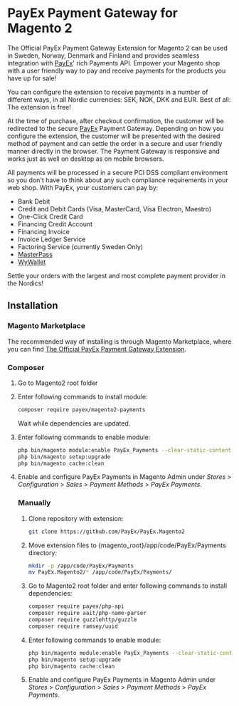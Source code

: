 # PayEx Payment Gateway for Magento 2

The Official PayEx Payment Gateway Extension for Magento 2 can be used in
Sweden, Norway, Denmark and Finland and provides seamless integration with
[PayEx][payex]' rich Payments API. Empower your Magento shop with a user
friendly way to pay and receive payments for the products you have up for sale!

You can configure the extension to receive payments in a number of different
ways, in all Nordic currencies: SEK, NOK, DKK and EUR. Best of all: The
extension is free!

At the time of purchase, after checkout confirmation, the customer will be
redirected to the secure [PayEx][payex] Payment Gateway. Depending on how you
configure the extension, the customer will be presented with the desired method
of payment and can settle the order in a secure and user friendly manner
directly in the browser. The Payment Gateway is responsive and works just as
well on desktop as on mobile browsers.

All payments will be processed in a secure PCI DSS compliant environment so you
don't have to think about any such compliance requirements in your web shop.
With PayEx, your customers can pay by:

* Bank Debit
* Credit and Debit Cards (Visa, MasterCard, Visa Electron, Maestro)
* One-Click Credit Card
* Financing Credit Account
* Financing Invoice
* Invoice Ledger Service
* Factoring Service (currently Sweden Only)
* [MasterPass][masterpass]
* [WyWallet][wywallet]

Settle your orders with the largest and most complete payment provider in the
Nordics!

## Installation

### Magento Marketplace

The recommended way of installing is through Magento Marketplace, where you can
find [The Official PayEx Payment Gateway Extension][marketplace].

### Composer

1. Go to Magento2 root folder

2. Enter following commands to install module:

   ```bash
   composer require payex/magento2-payments
   ```

   Wait while dependencies are updated.

3. Enter following commands to enable module:

   ```bash
   php bin/magento module:enable PayEx_Payments --clear-static-content
   php bin/magento setup:upgrade
   php bin/magento cache:clean
   ```

4. Enable and configure PayEx Payments in Magento Admin under *Stores* >
   *Configuration* > *Sales* > *Payment Methods* > *PayEx Payments*.
   
   ### Manually
   
   1. Clone repository with extension:
         ```bash
         git clone https://github.com/PayEx/PayEx.Magento2
         ```

   2. Move extension files to {magento_root}/app/code/PayEx/Payments directory:
         ```bash
         mkdir -p /app/code/PayEx/Payments
         mv PayEx.Magento2/* /app/code/PayEx/Payments/
         ```   
   
   2. Go to Magento2 root folder and enter following commands to install dependencies:
   
      ```bash
      composer require payex/php-api
      composer require aait/php-name-parser
      composer require guzzlehttp/guzzle
      composer require ramsey/uuid
      ```

   3. Enter following commands to enable module:
   
      ```bash
      php bin/magento module:enable PayEx_Payments --clear-static-content
      php bin/magento setup:upgrade
      php bin/magento cache:clean
      ```

   4. Enable and configure PayEx Payments in Magento Admin under *Stores* >
      *Configuration* > *Sales* > *Payment Methods* > *PayEx Payments*.

[payex]: http://payex.com/
[marketplace]: https://marketplace.magento.com/payex-magento2-payments.html
[masterpass]: https://www.mastercard.se/sv-se/konsument/tjaenster-och-innovation/innovation/masterpass.html
[wywallet]: http://wywallet.se/
